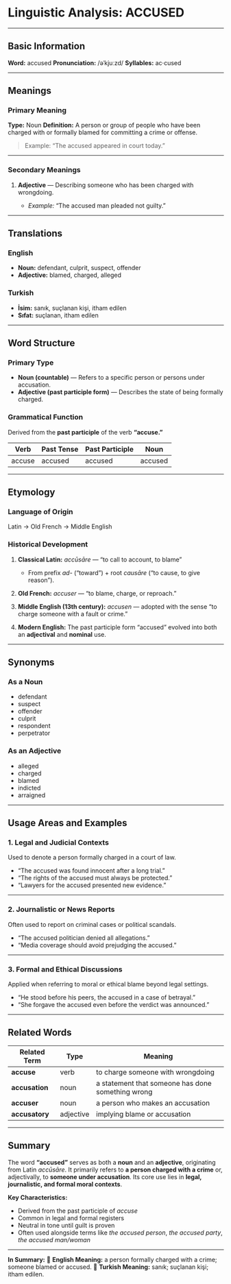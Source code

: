 # Linguistic Analysis: ACCUSED

---

## **Basic Information**

**Word:** accused
**Pronunciation:** /əˈkjuːzd/
**Syllables:** ac·cused

---

## **Meanings**

### **Primary Meaning**

**Type:** Noun
**Definition:** A person or group of people who have been charged with or formally blamed for committing a crime or offense.

> Example: “The accused appeared in court today.”

---

### **Secondary Meanings**

1. **Adjective** — Describing someone who has been charged with wrongdoing.

   - _Example:_ “The accused man pleaded not guilty.”

---

## **Translations**

### **English**

- **Noun:** defendant, culprit, suspect, offender
- **Adjective:** blamed, charged, alleged

### **Turkish**

- **İsim:** sanık, suçlanan kişi, itham edilen
- **Sıfat:** suçlanan, itham edilen

---

## **Word Structure**

### **Primary Type**

- **Noun (countable)** — Refers to a specific person or persons under accusation.
- **Adjective (past participle form)** — Describes the state of being formally charged.

### **Grammatical Function**

Derived from the **past participle** of the verb **“accuse.”**

| Verb   | Past Tense | Past Participle | Noun    |
| ------ | ---------- | --------------- | ------- |
| accuse | accused    | accused         | accused |

---

## **Etymology**

### **Language of Origin**

Latin → Old French → Middle English

### **Historical Development**

1. **Classical Latin:** _accūsāre_ — “to call to account, to blame”

   - From prefix _ad-_ (“toward”) + root _causāre_ (“to cause, to give reason”).

2. **Old French:** _accuser_ — “to blame, charge, or reproach.”
3. **Middle English (13th century):** _accusen_ — adopted with the sense “to charge someone with a fault or crime.”
4. **Modern English:** The past participle form “accused” evolved into both an **adjectival** and **nominal** use.

---

## **Synonyms**

### **As a Noun**

- defendant
- suspect
- offender
- culprit
- respondent
- perpetrator

### **As an Adjective**

- alleged
- charged
- blamed
- indicted
- arraigned

---

## **Usage Areas and Examples**

### **1. Legal and Judicial Contexts**

Used to denote a person formally charged in a court of law.

- “The accused was found innocent after a long trial.”
- “The rights of the accused must always be protected.”
- “Lawyers for the accused presented new evidence.”

---

### **2. Journalistic or News Reports**

Often used to report on criminal cases or political scandals.

- “The accused politician denied all allegations.”
- “Media coverage should avoid prejudging the accused.”

---

### **3. Formal and Ethical Discussions**

Applied when referring to moral or ethical blame beyond legal settings.

- “He stood before his peers, the accused in a case of betrayal.”
- “She forgave the accused even before the verdict was announced.”

---

## **Related Words**

| Related Term   | Type      | Meaning                                           |
| -------------- | --------- | ------------------------------------------------- |
| **accuse**     | verb      | to charge someone with wrongdoing                 |
| **accusation** | noun      | a statement that someone has done something wrong |
| **accuser**    | noun      | a person who makes an accusation                  |
| **accusatory** | adjective | implying blame or accusation                      |

---

## **Summary**

The word **“accused”** serves as both a **noun** and an **adjective**, originating from Latin _accūsāre_. It primarily refers to **a person charged with a crime** or, adjectivally, to **someone under accusation**. Its core use lies in **legal, journalistic, and formal moral contexts**.

**Key Characteristics:**

- Derived from the past participle of _accuse_
- Common in legal and formal registers
- Neutral in tone until guilt is proven
- Often used alongside terms like _the accused person_, _the accused party_, _the accused man/woman_

---

**In Summary:**
🔹 **English Meaning:** a person formally charged with a crime; someone blamed or accused.
🔹 **Turkish Meaning:** sanık; suçlanan kişi; itham edilen.

